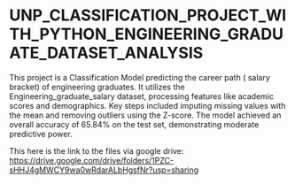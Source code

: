 # UNP_CLASSIFICATION_PROJECT_WITH_PYTHON_ENGINEERING_GRADUATE_DATASET_ANALYSIS
This project is a Classification Model predicting the career path ( salary bracket) of engineering graduates. It utilizes the Engineering_graduate_salary dataset, processing features like academic scores and demographics. Key steps included imputing missing values with the mean and removing outliers using the Z-score. The model achieved an overall accuracy of 65.84% on the test set, demonstrating moderate predictive power.

This here is the link to the files via google drive:
https://drive.google.com/drive/folders/1PZC-sHHJ4gMWCY9wa0wRdarALbHgsfNr?usp=sharing
